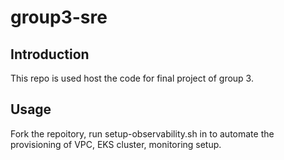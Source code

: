 # group3-sre

## Introduction

This repo is used host the code for final project of group 3.

## Usage

Fork the repoitory, run setup-observability.sh in to automate the provisioning of VPC, EKS cluster, monitoring setup.
